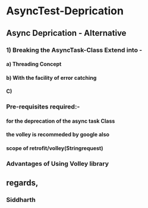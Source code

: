 # AsyncTest-Deprication


## Async Deprication - Alternative
### 1) Breaking the AsyncTask-Class Extend into -
####    a) Threading Concept
####    b) With the facility of error catching
####    C)



### Pre-requisites required:-
#### for the deprecation of the async task Class 
#### the volley is recommeded by google also
#### scope of retrofit/volley(Stringrequest)


### Advantages of Using Volley library

## regards,
### Siddharth
